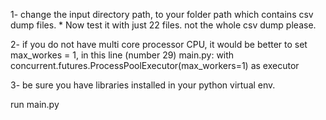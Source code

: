 1- change the input directory path, to your folder path which contains csv dump files.
	* Now test it with just 22 files. not the whole csv dump please.

2- if you do not have multi core processor CPU, it would be better to set max_workes = 1, in this line (number 29) main.py:
			with concurrent.futures.ProcessPoolExecutor(max_workers=1) as executor
			
3- be sure you have libraries installed in your python virtual env.

run main.py